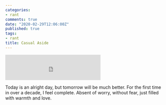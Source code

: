 ```yaml
---
categories:
- rant
comments: true
date: "2020-02-29T12:06:00Z"
published: true
tags:
- rant
title: Casual Aside
---
```


<iframe src="https://open.spotify.com/embed/track/6xUhre6N6NhELpQaTBo3rP"
width="300" height="80" frameborder="0" allowtransparency="true"
allow="encrypted-media"></iframe>  

Today is an alright day, but tomorrow will be much better. For the first time in
over a decade, I feel complete. Absent of worry, without fear, just filled with
warmth and love.  
